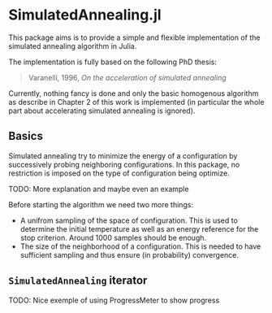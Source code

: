 # SimulatedAnnealing.jl

This package aims is to provide a simple and flexible implementation of the simulated annealing algorithm in Julia.

The implementation is fully based on the following PhD thesis:
> Varanelli, 1996, *On the acceleration of simulated annealing*

Currently, nothing fancy is done and only the basic homogenous algorithm as describe in Chapter 2 of this work is implemented (in particular the whole part about accelerating simulated annealing is ignored).

## Basics

Simulated annealing try to minimize the energy of a configuration by successively probing neighboring configurations. In this package, no restriction is imposed on the type of configuration being optimize.

TODO: More explanation and maybe even an example

Before starting the algorithm we need two more things:

- A unifrom sampling of the space of configuration. This is used to determine the initial temperature as well as an energy reference for the stop criterion. Around 1000 samples should be enough.
- The size of the neighborhood of a configuration. This is needed to have sufficient sampling and thus ensure (in probability) convergence.


## `SimulatedAnnealing` iterator

TODO: Nice exemple of using ProgressMeter to show progress